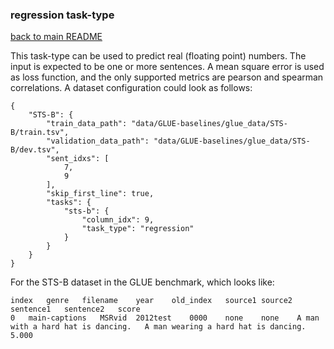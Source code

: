 ### regression task-type
[back to main README](../README.md)

This task-type can be used to predict real (floating point) numbers. The input is expected to be 
one or more sentences. A mean square error is used as loss function, and the only supported metrics
are pearson and spearman correlations. A dataset configuration could look as follows:

```
{
    "STS-B": {
        "train_data_path": "data/GLUE-baselines/glue_data/STS-B/train.tsv",
        "validation_data_path": "data/GLUE-baselines/glue_data/STS-B/dev.tsv",
        "sent_idxs": [
            7,
            9
        ],
        "skip_first_line": true,
        "tasks": {
            "sts-b": {
                "column_idx": 9,
                "task_type": "regression"
            }
        }
    }
}
```

For the STS-B dataset in the GLUE benchmark, which looks like:

```
index	genre	filename	year	old_index	source1	source2	sentence1	sentence2	score
0	main-captions	MSRvid	2012test	0000	none	none	A man with a hard hat is dancing.	A man wearing a hard hat is dancing.	5.000

```



